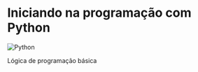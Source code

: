 # Iniciando na programação com Python

![Python](https://img.shields.io/badge/Python-3776AB?style=for-the-badge&logo=python&logoColor=white)

Lógica de programação básica
